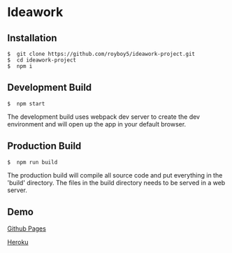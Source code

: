 # Ideawork 

## Installation
```
$  git clone https://github.com/royboy5/ideawork-project.git
$  cd ideawork-project
$  npm i
```

## Development Build
```
$  npm start
```
The development build uses webpack dev server to create the dev environment and will open up the app in your default browser.

## Production Build
```
$  npm run build
```
The production build will compile all source code and put everything in the 'build' directory.  The files in the build directory needs to be served in a web server.

## Demo

[Github Pages](https://royboy5.github.io/ideawork-project/)

[Heroku](https://royboy-ideawork.herokuapp.com/)

